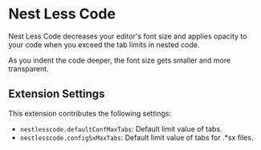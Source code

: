 # Nest Less Code

Nest Less Code decreases your editor's font size and applies opacity to your code when you exceed the tab limits in nested code.

As you indent the code deeper, the font size gets smaller and more transparent.

## Extension Settings

This extension contributes the following settings:

- `nestlesscode.defaultConfMaxTabs`: Default limit value of tabs.
- `nestlesscode.configSxMaxTabs`: Default limit value of tabs for .\*sx files.
